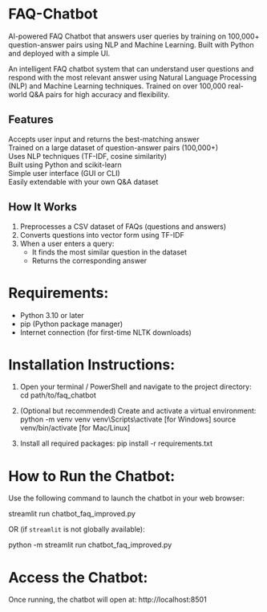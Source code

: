 # FAQ-Chatbot
AI-powered FAQ Chatbot that answers user queries by training on 100,000+ question-answer pairs using NLP and Machine Learning. Built with Python and deployed with a simple UI.

An intelligent FAQ chatbot system that can understand user questions and respond with the most relevant answer using Natural Language Processing (NLP) and Machine Learning techniques. Trained on over 100,000 real-world Q&A pairs for high accuracy and flexibility.



##  Features

 Accepts user input and returns the best-matching answer  
 Trained on a large dataset of question-answer pairs (100,000+)  
 Uses NLP techniques (TF-IDF, cosine similarity)  
 Built using Python and scikit-learn  
 Simple user interface (GUI or CLI)  
 Easily extendable with your own Q&A dataset



##  How It Works

1. Preprocesses a CSV dataset of FAQs (questions and answers)
2. Converts questions into vector form using TF-IDF
3. When a user enters a query:
   - It finds the most similar question in the dataset
   - Returns the corresponding answer

# Requirements:
- Python 3.10 or later
- pip (Python package manager)
- Internet connection (for first-time NLTK downloads)

# Installation Instructions:

1. Open your terminal / PowerShell and navigate to the project directory:
   cd path/to/faq_chatbot

2. (Optional but recommended) Create and activate a virtual environment:
   python -m venv venv
   venv\Scripts\activate     [for Windows]
   source venv/bin/activate    [for Mac/Linux]

3. Install all required packages:
   pip install -r requirements.txt

# How to Run the Chatbot:

Use the following command to launch the chatbot in your web browser:

streamlit run chatbot_faq_improved.py

OR (if `streamlit` is not globally available):

 python -m streamlit run chatbot_faq_improved.py


# Access the Chatbot:
Once running, the chatbot will open at:
http://localhost:8501


